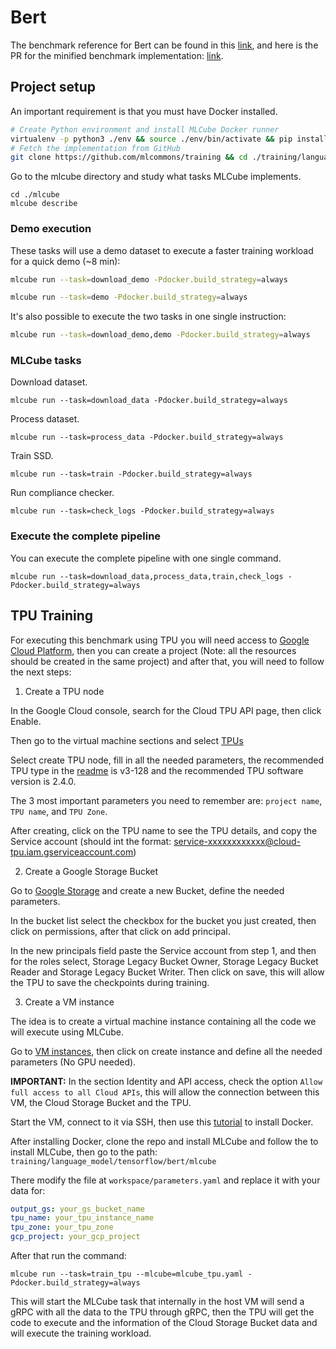 # Bert

The benchmark reference for Bert can be found in this [link](https://github.com/mlcommons/training/tree/master/language_model/tensorflow/bert), and here is the PR for the minified benchmark implementation: [link](https://github.com/mlcommons/training/pull/632).

## Project setup

An important requirement is that you must have Docker installed.

```bash
# Create Python environment and install MLCube Docker runner 
virtualenv -p python3 ./env && source ./env/bin/activate && pip install pip==24.0 && pip install mlcube-docker
# Fetch the implementation from GitHub
git clone https://github.com/mlcommons/training && cd ./training/language_model/tensorflow/bert
```

Go to the mlcube directory and study what tasks MLCube implements.

```shell
cd ./mlcube
mlcube describe
```

### Demo execution

These tasks will use a demo dataset to execute a faster training workload for a quick demo (~8 min):

```bash
mlcube run --task=download_demo -Pdocker.build_strategy=always

mlcube run --task=demo -Pdocker.build_strategy=always
```

It's also possible to execute the two tasks in one single instruction:

```bash
mlcube run --task=download_demo,demo -Pdocker.build_strategy=always
```

### MLCube tasks

Download dataset.

```shell
mlcube run --task=download_data -Pdocker.build_strategy=always
```

Process dataset.

```shell
mlcube run --task=process_data -Pdocker.build_strategy=always
```

Train SSD.

```shell
mlcube run --task=train -Pdocker.build_strategy=always
```

Run compliance checker.

```shell
mlcube run --task=check_logs -Pdocker.build_strategy=always
```

### Execute the complete pipeline

You can execute the complete pipeline with one single command.

```shell
mlcube run --task=download_data,process_data,train,check_logs -Pdocker.build_strategy=always
```

## TPU Training

For executing this benchmark using TPU you will need access to [Google Cloud Platform](https://cloud.google.com/), then you can create a project (Note: all the resources should be created in the same project) and after that, you will need to follow the next steps:

1. Create a TPU node

In the Google Cloud console, search for the Cloud TPU API page, then click Enable.

Then go to the virtual machine sections and select [TPUs](https://console.cloud.google.com/compute/tpus)

Select create TPU node, fill in all the needed parameters, the recommended TPU type in the [readme](https://github.com/mlcommons/training/blob/3283fc35e68deb88f7197155964f7c3858705649/language_model/tensorflow/bert/README.md#on-tpu-v3-128) is v3-128 and the recommended TPU software version is 2.4.0.

The 3 most important parameters you need to remember are: `project name`, `TPU name`, and `TPU Zone`.

After creating, click on the TPU name to see the TPU details, and copy the Service account (should int the format: <service-xxxxxxxxxxxx@cloud-tpu.iam.gserviceaccount.com>)

2. Create a Google Storage Bucket

Go to [Google Storage](https://console.cloud.google.com/storage/browser) and create a new Bucket, define the needed parameters.

In the bucket list select the checkbox for the bucket you just created, then click on permissions, after that click on add principal.

In the new principals field paste the Service account from step 1, and then for the roles select, Storage Legacy Bucket Owner, Storage Legacy Bucket Reader and Storage Legacy Bucket Writer. Then click on save, this will allow the TPU to save the checkpoints during training.

3. Create a VM instance

The idea is to create a virtual machine instance containing all the code we will execute using MLCube.

Go to [VM instances](https://console.cloud.google.com/compute/instances), then click on create instance and define all the needed parameters (No GPU needed).

**IMPORTANT:** In the section Identity and API access, check the option `Allow full access to all Cloud APIs`, this will allow the connection between this VM, the Cloud Storage Bucket and the TPU.

Start the VM, connect to it via SSH, then use this [tutorial](https://docs.docker.com/engine/install/debian/) to install Docker.

After installing Docker, clone the repo and install MLCube and follow the to install MLCube, then go to the path: `training/language_model/tensorflow/bert/mlcube`

There modify the file at `workspace/parameters.yaml` and replace it with your data for:

```yaml
output_gs: your_gs_bucket_name
tpu_name: your_tpu_instance_name
tpu_zone: your_tpu_zone
gcp_project: your_gcp_project
```

After that run the command:

```shell
mlcube run --task=train_tpu --mlcube=mlcube_tpu.yaml -Pdocker.build_strategy=always
```

This will start the MLCube task that internally in the host VM will send a gRPC with all the data to the TPU through gRPC, then the TPU will get the code to execute and the information of the Cloud Storage Bucket data and will execute the training workload.
